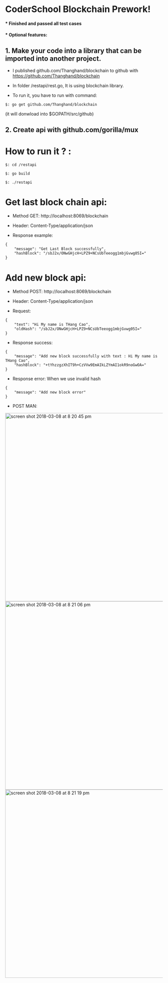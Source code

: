 # CoderSchool Blockchain Prework!

#### * Finished and passed all test cases

#### * Optional features: 

## 1. Make your code into a library that can be imported into another project. 

- I published github.com/Thanghand/blockchain to github with https://github.com/Thanghand/blockchain

- In folder /restapi/rest.go, It is using blockchain library. 

- To run it, you have to run with command:  

```
$: go get github.com/Thanghand/blockchain 

```
(it will donwload into $GOPATH/src/github)

## 2. Create api with github.com/gorilla/mux 

# How to run it ? :  

```
$: cd /restapi 

$: go build

$: ./restapi

```

# Get last block chain api: 
    
* Method GET: http://localhost:8069/blockchain

* Header: Content-Type/application/json

* Response example: 

```
{
    "message": "Get Last Block successfully",
    "hashBlock": "/sbJ2x/ONwGHjcH+LPZ9+NCsUbTeeogg1mbjGvwg05I="
}
```

# Add new block api: 

* Method POST: http://localhost:8069/blockchain 

* Header: Content-Type/application/json

* Request: 

```
{
	"text": "Hi My name is THang Cao",
	"oldHash": "/sbJ2x/ONwGHjcH+LPZ9+NCsUbTeeogg1mbjGvwg05I="
}
```

* Response success: 

```
{
    "message": "Add new block successfully with text : Hi My name is THang Cao",
    "hashBlock": "+tYhzzgzXhIT9h+CzVVw9EmAIkLZYmAI1okR9noGwOA="
}
```

* Response error: When we use invalid hash

```
{
    "message": "Add new block error"
}
```

* POST MAN: 
<img width="600" alt="screen shot 2018-03-08 at 8 20 45 pm" src="https://user-images.githubusercontent.com/8011261/37153190-76d7ecf4-230e-11e8-9fc2-9894eed3a733.png">


<img width="600" alt="screen shot 2018-03-08 at 8 21 06 pm" src="https://user-images.githubusercontent.com/8011261/37153205-8194054c-230e-11e8-85b4-e35645cd3eaf.png">


<img width="600" alt="screen shot 2018-03-08 at 8 21 19 pm" src="https://user-images.githubusercontent.com/8011261/37153222-92b87b14-230e-11e8-86a2-a1c7efbc9222.png">

